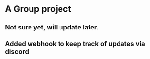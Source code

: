 # A Group project

## Not sure yet, will update later.

## Added webhook to keep track of updates via discord